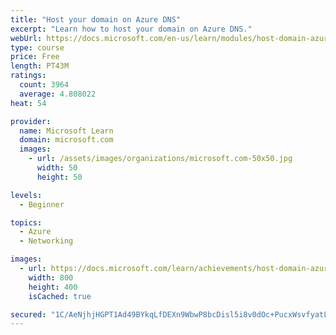 ```yaml
---
title: "Host your domain on Azure DNS"
excerpt: "Learn how to host your domain on Azure DNS."
webUrl: https://docs.microsoft.com/en-us/learn/modules/host-domain-azure-dns/
type: course
price: Free
length: PT43M
ratings:
  count: 3964
  average: 4.808022
heat: 54

provider:
  name: Microsoft Learn
  domain: microsoft.com
  images:
    - url: /assets/images/organizations/microsoft.com-50x50.jpg
      width: 50
      height: 50

levels:
  - Beginner

topics:
  - Azure
  - Networking

images:
  - url: https://docs.microsoft.com/learn/achievements/host-domain-azure-dns-social.png
    width: 800
    height: 400
    isCached: true

secured: "1C/AeNjhjHGPT1Ad49BYkqLfDEXn9WbwP8bcDisl5i8v0dOc+PucxWsvfyatLZvk8qU1RpuJMYtfc43VT/dOjXiuLQjsIXHMqfHyXAKBcPEP1qT1JFdw8YxFzAxj+Tje9yNN42cPcm7LCPv2qA2husWIsc71f7Ec2/RGCDoW6sxODSce+hQ4mzNaZvDTUnCpDbnqPvLeT64EmaPPV4kzaQKG8oMtn9JOezeZvX0JuOYdhM4iktu1fFV96NPydFGeHs8NBS5sy12rot5CeaLPj7yhROgCkqx4T6xhrJMMvKpEs0cOvyR3enzi0c8dNNzf0NCONMZDoj0Z6YYd9gDXKZlSnWXruEsBA8y1GK+D8faLzzoiqiSQcYRqtBAMiKvGXKLgN80TUa30PCWHE4WmCFxUMhyrMYqBPpLUb3yR6y8=;fu5xwXhd9ojCHpQ3Gh/32Q=="
---
```


